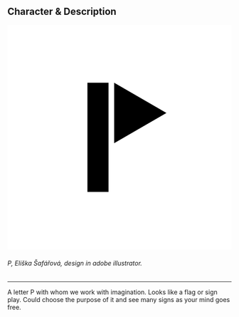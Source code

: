 ## Character & Description ##

![A letter P with whom we work with imagination. Looks like a flag or sign play. Could choose the purpose of it and see many signs as your mind goes free.](letter_P.png)
###### *P*, Eliška Šafářová, design in adobe illustrator. ######  

- - -

A letter P with whom we work with imagination. Looks like a flag or sign play. Could choose the purpose of it and see many signs as your mind goes free.
